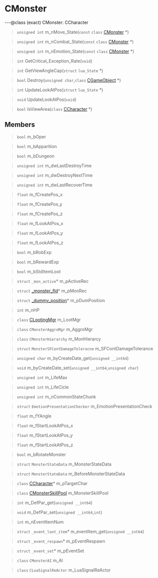 # CMonster

---@class (exact) CMonster: CCharacter
 
> `unsigned int` m_nMove_State(`const` `class` [CMonster](lua/classes/CMonster.md) *)
 
> `unsigned int` m_nCombat_State(`const` `class` [CMonster](lua/classes/CMonster.md) *)
 
> `unsigned int` m_nEmotion_State(`const` `class` [CMonster](lua/classes/CMonster.md) *)
 
> `int` GetCritical_Exception_Rate(`void`)
 
> `int` GetViewAngleCap(`struct` `lua_State` *)
 
> `bool` Destroy(`unsigned char`,`class` [CGameObject](lua/classes/CGameObject.md) *)
 
> `int` UpdateLookAtPos(`struct` `lua_State` *)
 
> `void` UpdateLookAtPos(`void`)
 
> `bool` IsViewArea(`class` [CCharacter](lua/classes/CCharacter.md) *)
 
## Members
 
> `bool` m_bOper
 
> `bool` m_bApparition
 
> `bool` m_bDungeon
 
> `unsigned int` m_dwLastDestroyTime
 
> `unsigned int` m_dwDestroyNextTime
 
> `unsigned int` m_dwLastRecoverTime
 
> `float` m_fCreatePos_x
 
> `float` m_fCreatePos_y
 
> `float` m_fCreatePos_z
 
> `float` m_fLookAtPos_x
 
> `float` m_fLookAtPos_y
 
> `float` m_fLookAtPos_z
 
> `bool` m_bRobExp
 
> `bool` m_bRewardExp
 
> `bool` m_bStdItemLoot
 
> `struct` `_mon_active`* m_pActiveRec
 
> `struct` [_monster_fld](lua/classes/_monster_fld.md)* m_pMonRec
 
> `struct` [_dummy_position](lua/classes/_dummy_position.md)* m_pDumPosition
 
> `int` m_nHP
 
> `class` [CLootingMgr](lua/classes/CLootingMgr.md) m_LootMgr
 
> `class` `CMonsterAggroMgr` m_AggroMgr
 
> `class` `CMonsterHierarchy` m_MonHierarcy
 
> `struct` `MonsterSFContDamageToleracne` m_SFContDamageTolerance
 
> `unsigned char` m_byCreateDate_get(`unsigned __int64`)
 
> `void` m_byCreateDate_set(`unsigned __int64`,`unsigned char`)
 
> `unsigned int` m_LifeMax
 
> `unsigned int` m_LifeCicle
 
> `unsigned int` m_nCommonStateChunk
 
> `struct` `EmotionPresentationChecker` m_EmotionPresentationCheck
 
> `float` m_fYAngle
 
> `float` m_fStartLookAtPos_x
 
> `float` m_fStartLookAtPos_y
 
> `float` m_fStartLookAtPos_z
 
> `bool` m_bRotateMonster
 
> `struct` `MonsterStateData` m_MonsterStateData
 
> `struct` `MonsterStateData` m_BeforeMonsterStateData
 
> `class` [CCharacter](lua/classes/CCharacter.md)* m_pTargetChar
 
> `class` [CMonsterSkillPool](lua/classes/CMonsterSkillPool.md) m_MonsterSkillPool
 
> `int` m_DefPar_get(`unsigned __int64`)
 
> `void` m_DefPar_set(`unsigned __int64`,`int`)
 
> `int` m_nEventItemNum
 
> `struct` `_event_loot_item`* m_eventItem_get(`unsigned __int64`)
 
> `struct` `_event_respawn`* m_pEventRespawn
 
> `struct` `_event_set`* m_pEventSet
 
> `class` `CMonsterAI` m_AI
 
> `class` `CLuaSignalReActor` m_LuaSignalReActor
 
